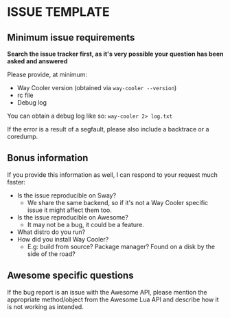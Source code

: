 # ISSUE TEMPLATE

## Minimum issue requirements

**Search the issue tracker first, as it's very possible your question has been
asked and answered**

Please provide, at minimum:

* Way Cooler version (obtained via `way-cooler --version`)
* rc file
* Debug log

You can obtain a debug log like so: `way-cooler 2> log.txt`

If the error is a result of a segfault, please also include a backtrace or a coredump.

## Bonus information

If you provide this information as well, I can respond to your request much faster:

* Is the issue reproducible on Sway?
  * We share the same backend, so if it's not a Way Cooler specific issue it
    might affect them too.
* Is the issue reproducible on Awesome?
  * It may not be a bug, it could be a feature.
* What distro do you run?
* How did you install Way Cooler?
  * E.g: build from source? Package manager? Found on a disk by the side of the road?

## Awesome specific questions

If the bug report is an issue with the Awesome API, please mention the
appropriate method/object from the Awesome Lua API and describe how it is not
working as intended.
